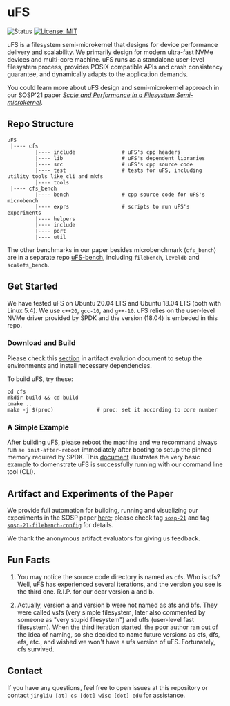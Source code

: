 # uFS

![Status](https://img.shields.io/badge/Version-Experimental-green.svg)
[![License: MIT](https://img.shields.io/badge/License-MIT-yellow.svg)](https://opensource.org/licenses/MIT)

uFS is a filesystem semi-microkernel that designs for device performance delivery and scalability.
We primarily design for modern ultra-fast NVMe devices and multi-core machine. uFS runs as a standalone user-level filesystem process, provides POSIX compatible APIs and crash consistency guarantee, and dynamically adapts to the application demands.

You could learn more about uFS design and semi-microkernel approach in our SOSP'21 paper *[Scale and Performance in a Filesystem Semi-microkernel](https://research.cs.wisc.edu/adsl/Publications/ufs-sosp21.pdf)*.


## Repo Structure

```
uFS
 |---- cfs
         |---- include               # uFS's cpp headers
         |---- lib                   # uFS's dependent libraries
         |---- src                   # uFS's cpp source code
         |---- test                  # tests for uFS, including utility tools like cli and mkfs
         |---- tools
 |---- cfs_bench
         |---- bench                 # cpp source code for uFS's microbench
         |---- exprs                 # scripts to run uFS's experiments
         |---- helpers
         |---- include
         |---- port
         |---- util
```

The other benchmarks in our paper besides microbenchmark (`cfs_bench`) are in a separate repo [uFS-bench](https://github.com/WiscADSL/uFS-bench), including `filebench`, `leveldb` and `scalefs_bench`.

## Get Started

We have tested uFS on Ubuntu 20.04 LTS and Ubuntu 18.04 LTS (both with Linux 5.4). We use `c++20`, `gcc-10`, and `g++-10`. uFS relies on
the user-level NVMe driver provided by SPDK and the version (18.04) is embeded in this repo.

### Download and Build

Please check this [section](https://github.com/WiscADSL/uFS/tree/main/cfs_bench/exprs/artifact_eval#initialization) in artifact evalution document to setup the environments and install necessary dependencies.

To build uFS, try these:

```
cd cfs
mkdir build && cd build
cmake ..
make -j $(proc)              # proc: set it according to core number
```

### A Simple Example

After building uFS, please reboot the machine and we recommand always run `ae init-after-reboot` immediately after booting to setup the pinned memory required by SPDK. This [document](./cfs/test/client/CLI-README.md) illustrates the very basic example to domenstrate uFS is successfully running with our command line tool (CLI).

## Artifact and Experiments of the Paper

We provide full automation for building, running and visualizing our experiments in the SOSP paper [here](https://github.com/WiscADSL/uFS/tree/sosp-21/cfs_bench/exprs/artifact_eval); please check tag [`sosp-21`](https://github.com/WiscADSL/uFS/tree/sosp-21) and tag [`sosp-21-filebench-config`](https://github.com/WiscADSL/uFS/tree/sosp-21-filebench-config) for details.

We thank the anonymous artifact evaluators for giving us feedback.

## Fun Facts

1. You may notice the source code directory is named as `cfs`. Who is cfs? Well, uFS has experienced several iterations, and the version you see is the third one. R.I.P. for our dear version a and b.

2. Actually, version a and version b were not named as afs and bfs. They were called vsfs (very simple filesystem, later also commented by someone as "very stupid filesystem") and uffs (user-level fast filesystem). When the third iteration started, the poor author ran out of the idea of naming, so she decided to name future versions as cfs, dfs, efs, etc., and wished we won't have a ufs version of uFS. Fortunately, cfs survived.

## Contact

If you have any questions, feel free to open issues at this repository or contact `jingliu [at] cs [dot] wisc [dot] edu` for assistance.
